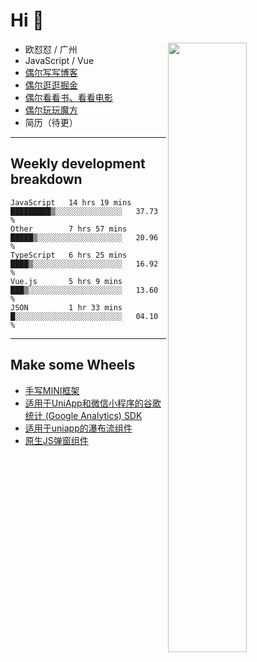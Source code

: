 # Hi 👋

[<img align="right" width="50%" src="https://github-readme-stats.vercel.app/api?username=OUDUIDUI&theme=dark&show_icons=true">](https://metrics.lecoq.io/OUDUIDUI?template=classic&#41;)


-   欧怼怼 / 广州
-   JavaScript / Vue
-   [偶尔写写博客](OUDUIDUI.cn)
-   [偶尔逛逛掘金](https://juejin.cn/user/4309700183594366)
-   [偶尔看看书、看看电影](https://www.yuque.com/books/share/3ee1684b-8e19-4849-b5aa-13d1813ded6d)
-   [偶尔玩玩魔方](https://cubing.com/results/person/2014OUSH01)
-   简历（待更）

---

##  Weekly development breakdown

<!--START_SECTION:waka-->
```text
JavaScript   14 hrs 19 mins  █████████▒░░░░░░░░░░░░░░░   37.73 % 
Other        7 hrs 57 mins   █████▒░░░░░░░░░░░░░░░░░░░   20.96 % 
TypeScript   6 hrs 25 mins   ████▒░░░░░░░░░░░░░░░░░░░░   16.92 % 
Vue.js       5 hrs 9 mins    ███▒░░░░░░░░░░░░░░░░░░░░░   13.60 % 
JSON         1 hr 33 mins    █░░░░░░░░░░░░░░░░░░░░░░░░   04.10 % 
```
<!--END_SECTION:waka-->



---

##  Make some Wheels

- [手写MINI框架](https://github.com/OUDUIDUI/mini)
- [适用于UniApp和微信小程序的谷歌统计 (Google Analytics) SDK](https://github.com/OUDUIDUI/ga-tracker)
- [适用于uniapp的瀑布流组件](https://github.com/OUDUIDUI/uniapp_waterfalls_flow)
- [原生JS弹窗组件](https://github.com/OUDUIDUI/notice-kit)


